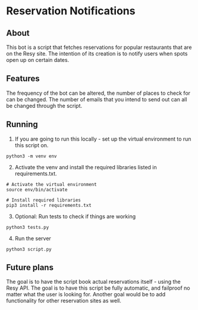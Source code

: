 # Reservation Notifications

## About

This bot is a script that fetches reservations for popular restaurants that are on the Resy site.
The intention of its creation is to notify users when spots open up on certain dates.

## Features

The frequency of the bot can be altered, the number of places to check for can be changed.
The number of emails that you intend to send out can all be changed through the script.

## Running

1. If you are going to run this locally - set up the virtual environment to run this script on.

```shell
python3 -m venv env
```

2. Activate the venv and install the required libraries listed in requirements.txt.

```shell
# Activate the virtual environment
source env/bin/activate

# Install required libraries
pip3 install -r requirements.txt
```

3. Optional: Run tests to check if things are working

```shell
python3 tests.py
```

4. Run the server

```shell
python3 script.py
```

## Future plans

The goal is to have the script book actual reservations itself - using the Resy API.
The goal is to have this script be fully automatic, and failproof no matter what the user is looking for.
Another goal would be to add functionality for other reservation sites as well.
